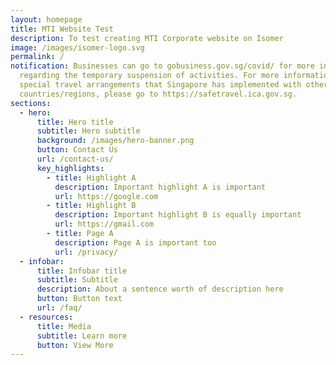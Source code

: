 ```yaml
---
layout: homepage
title: MTI Website Test
description: To test creating MTI Corporate website on Isomer
image: /images/isomer-logo.svg
permalink: /
notification: Businesses can go to gobusiness.gov.sg/covid/ for more information
  regarding the temporary suspension of activities. For more information on
  special travel arrangements that Singapore has implemented with other
  countries/regions, please go to https://safetravel.ica.gov.sg.
sections:
  - hero:
      title: Hero title
      subtitle: Hero subtitle
      background: /images/hero-banner.png
      button: Contact Us
      url: /contact-us/
      key_highlights:
        - title: Highlight A
          description: Important highlight A is important
          url: https://google.com
        - title: Highlight B
          description: Important highlight B is equally important
          url: https://gmail.com
        - title: Page A
          description: Page A is important too
          url: /privacy/
  - infobar:
      title: Infobar title
      subtitle: Subtitle
      description: About a sentence worth of description here
      button: Button text
      url: /faq/
  - resources:
      title: Media
      subtitle: Learn more
      button: View More
---
```


